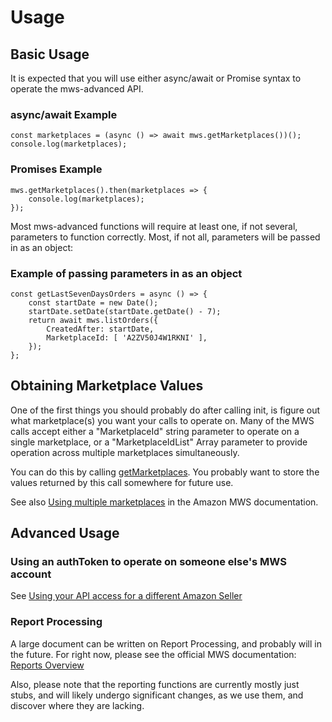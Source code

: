 # Usage

## Basic Usage
It is expected that you will use either async/await or Promise syntax to operate the mws-advanced API.

### async/await Example

````
const marketplaces = (async () => await mws.getMarketplaces())();
console.log(marketplaces);
````

### Promises Example
````
mws.getMarketplaces().then(marketplaces => {
    console.log(marketplaces);
});
````
Most mws-advanced functions will require at least one, if not several, parameters to function
correctly.  Most, if not all, parameters will be passed in as an object:

### Example of passing parameters in as an object
````
const getLastSevenDaysOrders = async () => {
    const startDate = new Date();
    startDate.setDate(startDate.getDate() - 7);
    return await mws.listOrders({
        CreatedAfter: startDate,
        MarketplaceId: [ 'A2ZV50J4W1RKNI' ],
    });
};
````

## Obtaining Marketplace Values

One of the first things you should probably do after calling init, is figure out what marketplace(s)
you want your calls to operate on. Many of the MWS calls accept either a "MarketplaceId" string
parameter to operate on a single marketplace, or a "MarketplaceIdList" Array parameter to provide
operation across multiple marketplaces simultaneously.

You can do this by calling [getMarketplaces](./function/index.html#static-function-getMarketplaces/).
You probably want to store the values returned by this call somewhere for future use.

See also [Using multiple marketplaces](https://docs.developer.amazonservices.com/en_US/reports/Reports_UsingMultipleMarketplaces.html) in the Amazon MWS documentation.

## Advanced Usage

### Using an authToken to operate on someone else's MWS account

See [Using your API access for a different Amazon Seller](./manual/getting-started.html#using-your-api-access-for-a-different-amazon-seller--authtoken-)

### Report Processing
A large document can be written on Report Processing, and probably will in the future. For right now,
please see the official MWS documentation: [Reports Overview](http://docs.developer.amazonservices.com/en_UK/reports/Reports_Overview.html)

Also, please note that the reporting functions are currently mostly just stubs, and will likely undergo
significant changes, as we use them, and discover where they are lacking.
